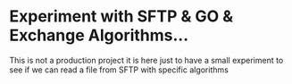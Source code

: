 # Experiment with SFTP & GO & Exchange Algorithms...

This is not a production project it is here just to have a small experiment to see if we can read a file from SFTP with specific algorithms


